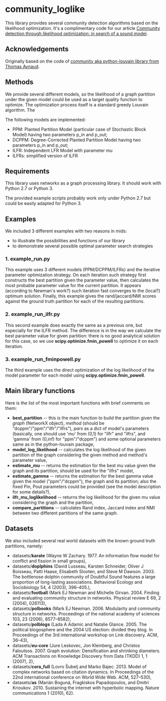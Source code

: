 # community_loglike
This library provides several community detection algorithms based on the likelihood optimization. 
It's a complimentary code for our article [Community detection through likelihood optimization: in search of a sound model](https://arxiv.org/abs/1802.04472).

## Acknowledgements
Originally based on the code of [community aka python-louvain library from Thomas Aynaud](https://github.com/taynaud/python-louvain).

## Methods
We provide several different models, so the likelihood of a graph partition under the given model could be used as a target quality function to optimize.
The optimization process itself is a standard greedy Louvain algorithm. The 

The following models are implemented:
  * PPM: Planted Partition Model (particular case of Stochastic Block Model) having two parameters p_in and p_out;
  * DCPPM: Degree-Corrected Planted Partition Model having two parameters p_in and p_out;
  * ILFR: Independent LFR Model with parameter mu
  * ILFRs: simplified version of ILFR

## Requirements
This library uses networkx as a graph processing library.
It should work with Python 2.7 or Python 3.

The provided example scripts probably work only under Python 2.7 but could be easily adapted for Python 3.

## Examples
We included 3 different examples with two reasons in mids:
  * to illustrate the possibilities and functions of our library
  * to demonstrate several possible optimal parameter search strategies

### 1. example_run.py
This example uses 3 different models (PPM/DCPPM/ILFRs) and the iterative parameter optimization strategy.
On each iteration such strategy first constructs the best partition given the parameter value, then calculates the most probable parameter value for the current partition. It appears (according to Newman's work?) such iteration fast converges to the (local?) optimum solution.
Finally, this example gives the rand/jaccard/NMI scores against the ground truth partition for each of the resulting partitions.

### 2. example_run_ilfr.py
This second example does exactly the same as a previous one, but especially for the ILFR method.
The difference is in the way we calculate the best parameter value for given partition: there is no good analytical solution for this case, so we use **scipy.optimize.fmin_powell** to optimize it on each iteration.

### 3. example_run_fminpowell.py
The third example uses the direct optimization of the log likelihood of the model parameter for each model using **scipy.optimize.fmin_powell**.


## Main library functions
Here is the list of the most important functions with brief comments on them:
  * **best_partition** -- this is the main function to build the partition given the *graph* (NetworkX object), *method* (should be "dcppm"/"ppm"/"ilfr"/"ilfrs"), *pars* as a dict of model's parameters (basically, one should use 'mu' from (0,1) for "ilfr" and "ilfrs", and 'gamma' from (0,inf) for "ppm"/"dcppm") and some optional parameters same as in the python-louvain package,
  * **model_log_likelihood** -- calculates the log likelihood of the given partition of the graph considering the given method and method's parameter value,
  * **estimate_mu** -- returns the estimation for the best mu value given the graph and its partition, should be used for the "ilfrs" model,
  * **estimate_gamma** -- returns the estimation for the best gamma value given the model ("ppm"/"dcppm"), the graph and its partition; also the fixed Pin, Pout parameters could be provided (see the model description for some details?),
  * **ilfr_mu_loglikelihood** -- returns the log likelihood for the given mu value considering the graph and the partition,
  * **compare_partitions** -- calculates Rand index, Jaccard index and NMI between two different partitions of the same graph.

## Datasets 
We also included several real world datasets with the known ground truth partitions, namely:
  * datasets/**karate** (Wayne W Zachary. 1977. An information flow model for conflict and fission in small groups),
  * datasets/**doplphins** (David Lusseau, Karsten Schneider, Oliver J Boisseau, Patti Haase, Elisabeth Slooten, and Steve M Dawson. 2003. The bottlenose dolphin community of Doubtful Sound features a large proportion of long-lasting associations. Behavioral Ecology and Sociobiology 54, 4 (2003), 396–405.),
  * datasets/**football** (Mark EJ Newman and Michelle Girvan. 2004. Finding and evaluating community structure in networks. Physical review E 69, 2 (2004), 026113),
  * datasets/**polbooks** (Mark EJ Newman. 2006. Modularity and community structure in networks. Proceedings of the national academy of sciences 103, 23 (2006), 8577–8582),
  * datasets/**polblogs** (Lada A Adamic and Natalie Glance. 2005. The political blogosphere and the 2004 US election: divided they blog. In Proceedings of the 3rd international workshop on Link discovery. ACM, 36–43),
  * datasets/**eu-core** (Jure Leskovec, Jon Kleinberg, and Christos Faloutsos. 2007. Graph evolution: Densification and shrinking diameters. ACM Transactions on Knowledge Discovery from Data (TKDD) 1, 1 (2007), 2),
  * datasets/**cora_full** (Lovro Šubelj and Marko Bajec. 2013. Model of complex networks based on citation dynamics. In Proceedings of the 22nd international conference on World Wide Web. ACM, 527–530),
  * datasets/**as** (Marián Boguná, Fragkiskos Papadopoulos, and Dmitri Krioukov. 2010. Sustaining the internet with hyperbolic mapping. Nature communications 1 (2010), 62).

